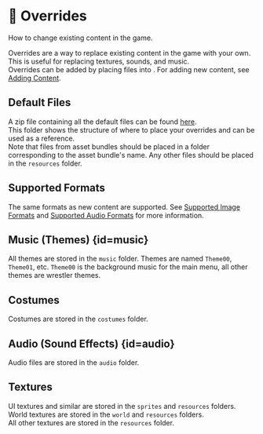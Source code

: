 # 🔄️ Overrides

<show-structure for="chapter" depth="2"/>

<link-summary>
How to change existing content in the game.
</link-summary>

Overrides are a way to replace existing content in the game with your own. This is useful for replacing textures, sounds, and music.  
Overrides can be added by placing files into <include from="snippets.md" element-id="opath"/>.
For adding new content, see [Adding Content](Content.md).

## Default Files

A zip file containing all the default files can be found [here](https://ingoh.net/weccl/files/WrestlingEmpire_EditableAssets.zip).  
This folder shows the structure of where to place your overrides and can be used as a reference.  
Note that files from asset bundles should be placed in a folder corresponding to the asset bundle's name. Any other files should be placed in the `resources` folder.

## Supported Formats

The same formats as new content are supported. See [Supported Image Formats](Costumes.md#supported-formats) and [Supported Audio Formats](Themes.md#supported-formats) for more information.

## Music (Themes) {id=music}

All themes are stored in the `music` folder.
Themes are named `Theme00`, `Theme01`, etc.
`Theme00` is the background music for the main menu, all other themes are wrestler themes.

## Costumes

Costumes are stored in the `costumes` folder.

## Audio (Sound Effects) {id=audio}

Audio files are stored in the `audio` folder.

## Textures

UI textures and similar are stored in the `sprites` and `resources` folders.  
World textures are stored in the `world` and `resources` folders.  
All other textures are stored in the `resources` folder.